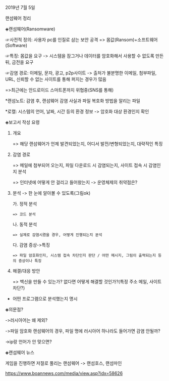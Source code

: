 2019년 7월 5일

랜섬웨어 정리





◈랜섬웨어(Ransomware)

☞사전적 정의: 사용자 pc를 인질로 삼는 보안 공격 => 몸값(Ransom)+소프트웨어(Software)

☞특징: 몸값을 요구 -> 시스템을 잠그거나 데이터를 암호화해서 사용할 수 없도록 만든 뒤, 금전을 요구

☞감염 경로: 이메일, 문자, 광고, p2p사이트 -> 출처가 불분명한 이메일, 첨부파일, URL, 신뢰할 수 없는 사이트를 통해 퍼지는 경우가 많음


 =>최근에는 안드로이드 스마트폰까지 위협중(SNS를 통해)
 

*랜섬노트: 감염 후, 랜섬웨어 감염 사실과 파일 복호화 방법을 알리는 파일

*로캘: 시스템의 언어, 날짜, 시간 등의 환경 정보 -> 암호화 대상 환경인지 확인





◈보고서 작성 요령

1. 개요

   => 해당 랜섬웨어가 언제 발견되었는지, 어디서 발전/변형되었는지, 대략적인 특징


2. 감염 경로

   => 메일에 첨부되어 오는지, 파일 다운로드 시 감염되는지, 사이트 접속 시 감염인지 분석
 
   => 인터넷에 어떻게 안 걸리고 들어왔는지 -> 운영체제의 취약점은?


3. 분석 -> 한 눈에 알아볼 수 있도록(그림ok)

   가. 정적 분석
 
       => 코드 분석
  
   나. 동적 분석
 
       => 실제로 감염시켰을 경우, 어떻게 진행되는지 분석
  
   다. 감염 증상->특징
 
       => 파일 암호화인지, 시스템 접속 차단인지 판단 / 어떤 메시지, 그림이 출력되는지 등의 증상이나 특징
  

4. 해결/대응 방안

    => 백신을 만들 수 있는가? 없다면 어떻게 해결할 것인가?(특정 주소 메일, 사이트 차단?)
 

+ 어떤 프로그램으로 분석했는지 명시





◈의문점? 

 ->러시아어는 왜 제외?
 
 ->파일 암호화 랜섬웨어의 경우, 파일 명에 러시아어 하나라도 들어가면 감염 안될까?
 
 ->ip랑 언어가 안 맞으면?
 
 
 
 
 
 
◈랜섬웨어 뉴스

게임을 진행하면 저절로 풀리는 랜섬웨어 -> 랜섬호스, 랜섬마인

https://www.boannews.com/media/view.asp?idx=58626
